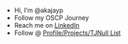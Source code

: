 - Hi, I’m @akajayp
- Follow my OSCP Journey
- Reach me on <a href="https://linkedin.com/in/johnnieperez">LinkedIn</a>
- Follow @ <a href="https://github.com/users/akajayp/projects/1/views/1">Profile/Projects/TJNull List</a>
